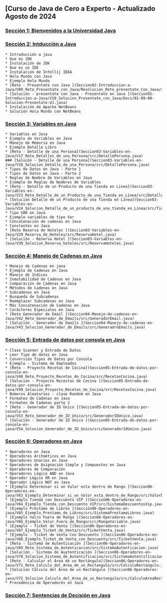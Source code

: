 ## [Curso de Java de Cero a Experto - Actualizado Agosto de 2024

### [Sección 1: Bienvenidos a la Universidad Java](Seccion01-Bienvenidos-a-la-Universidad-Java)

### [Sección 2: Intducción a Java](Seccion02-Introduccion-a-Java)
    * Introducción a java
    * Que es JDK
    * Instalación de JDK
    * Que es un IDE
    * Instalación de Intellij IDEA
    * Hola Mundo con Java
    * Ejemplo Hola Mundo
    * [Reto - Presentate con Java ](Seccion02-Introduccion-a-Java/V09_Reto_Presentate_con_Java/Resolucion_Reto_presentate_Con_Java/src/Presentate.java)
    * [Solución - presentate con Java - Presentate en Java ](Seccion02-Introduccion-a-Java/V10_Solucion_Presentate_con_Java/Docs/01-09-00-Solucion-Presentate-UJ.java)
    * Instalación de Apache NetBeans
    * Solución Hola Mundo con NetBeans

### [Sección 3: Variables en Java](Seccion03-Variables-en-Java)
    * Variables en Java
    * Ejemplo de Variables en Java
    * Manejo de Memoria en Java
    * Ejemplo Detalle Libro
    * [Reto - Detalle de una Persona](Seccion03-Variables-en-Java/V17_Reto_Detalles_de_una_Persona/src/DetallePersona.java)
    ### [Solucón - Detalle de una Persona](Seccion03-Variables-en-Java/V18_Solucion_Detalle_de_una_Persona/src/DetallePersona.java)
    * Tipos de Datos en Java - Parte 1
    * Tipos de Datos en Java - Parte 2
    * Reglas de Nombre de Variables en Java
    * Ejemplo de Reglas de Nombres de Variables
    * [Reto - Detalle de un Producto de una Tienda en Linea](Seccion03-Variables-en-Java/V23_Reto_Detalle_de_un_Producto_de_una_Tienda_en_Linea/src/DetalleProducto.java)
    * [Solución Detalle de un Producto de una Tienda en Línea](Seccion03-Variables-en-Java/V24_Solucion_Detalle_de_un_producto_de_una_tienda_en_Linea/src/TiendaLinea.java)
    * Tipo VAR en Java
    * Ejemplo variables de tipo Var
    * Concatenación de cadenas en Java
    * Constantes en Java
    * [Reto Reserva de Hoteles ](Seccion03-Variables-en-Java/V29_Reserva_de_Hoteles/src/ReservaHotel.java)
    * [Solución - Reserva Hotel ](Seccion03-Variables-en-Java/V30_Solucion_Reserva_hoteles/src/ReservaHoteles.java)

### [Sección 4: Manejo de Cadenas en Java](Seccion04-Manejo-de-cadenas-en-Java)
    * Menejo de Cadenas en java
    * Ejemplo de Cadenas en Java
    * Manejo de Indices
    * Inmutabilidad de Cadenas en Java
    * Comparación de Cadenas en Java
    * Métodos de Cadenas en Java
    * Subcadenas en Java
    * Busqueda de Subcadenas
    * Reemplazar Subcadenas en Java
    * Más Concatenación de Cadenas en Java
    * Carácteres Especiales en Java
    * [Reto Generador de Email ](Seccion04-Manejo-de-cadenas-en-Java/V42_Reto_Generador_de_Emails/src/GeneradorEmail.java)
    * [Solución - Generador de Emails ](Seccion04-Manejo-de-cadenas-en-Java/V43_Solucion_Generador_de_Emails/src/GeneradroEmails.java)

### [Sección 5: Entrada de datos por consola en Java](Seccion05-Entrada-de-datos-por-consola-en-java)
    * Clase Scanner y Entrada de Datos
    * Leer Tipo de datos en Java
    * Conversión Tipos de Datos por Consola
    * Ejemplo - Sistema de Empleados
    * [Reto - Proyecto Recetas de Cocina](Seccion05-Entrada-de-datos-por-consola-en-java/V48_Reto_Proyecto_Recetas_de_Cocina/src/RecetasCocina.java)
    * [Solución - Proyecto Recestas de Cocina ](Seccion05-Entrada-de-datos-por-consola-en-java/V49_Solucion_Proyecto_Recetas_de_Cocina/src/RecetasCocina.java)
    * Números Aleatorios - clase Random en Java
    * Formateo de Cadenas en Java
    * Formateo de Cadenas parte 2
    * [Reto - Generador de ID Único ](Seccion05-Entrada-de-datos-por-consola-en-java/V53_Reto_Generador_de_ID_Unico/src/GeneradorIDUnico.java)
    * [Solución - Generador de ID Único ](Seccion05-Entrada-de-datos-por-consola-en-java/V54_Solucion_Generador_de_ID_Unico/src/GeneradorIdUnico.java)

### [Sección 6: Operadores en Java](Seccion06-Operadores-en-java)
    * Operadores en Java
    * Operadores Aritméticos en Java
    * Operadores Unarios en Java
    * Operadores de Asignación Simple y Compuestos en Java
    * Operadores de Comparación
    * Operadores Lógico AND en Java
    * Operador Lógico OR en Java 
    * Operador Lógico NOT en Java
    * [Ejemplo Determinar si un Valor esta dentro de Rango ](Seccion06-Operadores-en-java/V63_Ejemplo_Determinar_si_un_Valor_esta_dentro_de_Rango/src/ValorDentroRango.java)
    * [Ejemplo Tienda con Descuento VIP ](Seccion06-Operadores-en-java/V64_Ejemplo_Tienda_con_Descuento_VIP/src/SistemaDescuentosVip.java)
    * [Ejemplo Préstamo de Libros ](Seccion06-Operadores-en-java/V65_Ejemplo_Prestamo_de_Libros/src/SistemaPrestamoLibros.java)
    * [Ejemplo Valro Fuera de Rango ](Seccion06-Operadores-en-java/V66_Ejemplo_Valor_Fuera_de_Rango/src/RangoVariable.java)
    * [Ejemplo - Ticket de Venta ](Seccion06-Operadores-en-java/V67_Ejemplo_Ticket_de_Venta/src/TicketVenta.java)
    * [Ejemplo - Ticket de venta Con Descuento ](Seccion06-Operadores-en-java/V68_Ejemplo_Ticket_de_Venta_con_Descuento/src/TicketVenta.java)
    * [Reto - Sistema de Autenticación ](Seccion06-Operadores-en-java/V69_Reto_Sistema_de_Autenticacion/src/SistemaAutenticacion.java)
    * [Solución - Sistema de Auytenticación ](Seccion06-Operadores-en-java/V70_Solucion_Sistema_de_Autentificacion/src/SistemaAutentificacion.java)
    * [Reto - Calcular el Área de un Rectángulo](Seccion06-Operadores-en-java/V71_Reto_Calculo_del_Area_de_un_Rectangulo/src/CalculoRectangulo.java)
    * [Solución Cálculo del Área de un Rectángulo ](Seccion06-Operadores-en-java/V72_Solucion_Calculo_del_Area_de_un_Rectangulo/src/CalculoAreaRectangulo.java)
    * Precedencia de Operadores en Java

### [Sección 7: Sentencias de Decisión en Java](Seccion07-Sentencias-de-Decision-en-java)